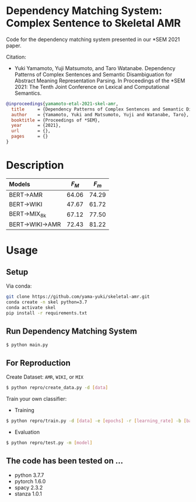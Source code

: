 # Dependency Matching System: Complex Sentence to Skeletal AMR
Code for the dependency matching system presented in our \*SEM 2021 paper.

Citation:
- Yuki Yamamoto, Yuji Matsumoto, and Taro Watanabe. Dependency Patterns of Complex Sentences and Semantic Disambiguation for Abstract Meaning Representation Parsing. In Proceedings of the \*SEM 2021: The Tenth Joint Conference on Lexical and Computational Semantics.
```bib
@inproceedings{yamamoto-etal-2021-skel-amr,
  title     = {Dependency Patterns of Complex Sentences and Semantic Disambiguation for Abstract Meaning Representation Parsing},
  author    = {Yamamoto, Yuki and Matsumoto, Yuji and Watanabe, Taro},
  booktitle = {Proceedings of *SEM},
  year      = {2021},
  url       = {},
  pages     = {}
}
```

# Description

| Models | *F<sub>M</sub>* | *F<sub>m</sub>* |
|:---|:---:|:---:|
|BERT→AMR |64.06 |74.29 |
|BERT→WIKI |47.67 |61.72 |
|BERT→MIX<sub>8k</sub> |67.12 |77.50 |
|BERT→WIKI→AMR |72.43 |81.22 |

# Usage
## Setup

Via conda:
```sh
git clone https://github.com/yama-yuki/skeletal-amr.git
conda create -n skel python=3.7
conda activate skel
pip install -r requirements.txt
```

## Run Dependency Matching System
```sh
$ python main.py
```

## For Reproduction
Create Dataset:
`AMR`, `WIKI`, or `MIX`
```sh
$ python repro/create_data.py -d [data]
```

Train your own classifier:
- Training
```sh
$ python repro/train.py -d [data] -e [epochs] -r [learning_rate] -b [batch_size]
```
- Evaluation
```sh
$ python repro/test.py -m [model]
```

## The code has been tested on ...
- python 3.7.7
- pytorch 1.6.0
- spacy 2.3.2
- stanza 1.0.1
